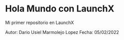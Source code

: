 # Hola Mundo con LaunchX
Mi primer repositorio en LaunchX

Autor: Dario Usiel Marmolejo Lopez
Fecha: 05/02/2022
